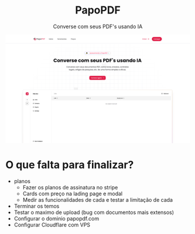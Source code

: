 <div align="center">
  <h1>PapoPDF</h1>
  <p>Converse com seus PDF's usando IA</p>
</div>

<img src="./public/images/preview.PNG">

<br>

# O que falta para finalizar?

- planos 
  - Fazer os planos de assinatura no stripe
  - Cards com preço na lading page e modal
  - Medir as funcionalidades de cada e testar a limitação de cada
- Terminar os temos
- Testar o maximo de upload (bug com documentos mais extensos)
- Configurar o dominio papopdf.com
- Configurar Cloudflare com VPS